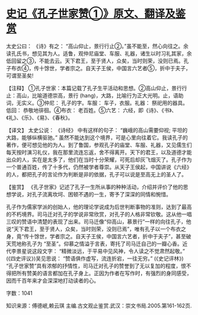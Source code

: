# [史记《孔子世家赞①》原文、翻译及鉴赏](https://www.vrrw.net/wx/14053.html)

太史公曰： 《诗》有之： “高山仰止，景行行止②。”虽不能至，然心向往之。余读孔氏书，想见其为人。适鲁，观仲尼庙堂、车服、礼器，诸生以时习礼其家，余低回留之③，不能去云。天下君王，至于贤人，众矣，当时则荣，没则已焉。孔子布衣④，传十馀世，学者宗之。自天子王侯，中国言六艺者⑤，折中于夫子，可谓至圣矣!

【注释】 ①孔子世家：本篇记载了孔子生平活动和思想。②高山仰止，景行行止：高山，比喻道德崇高，景行 (hang)，大路，比喻行为正大光明。止，语助词，无实义。③仲尼： 孔子的字。车服： 车子，衣服。礼器： 祭祀用的器具。低回： 恭敬地徘徊。④布衣： 老百姓。⑤六艺： 六经，即《诗》、《书》、《礼》、《乐》、《易》、《春秋》。



【译文】 太史公说： 《诗经》 中有这样的句子： “巍峨的高山需要仰视; 平坦的大路，能够纵横驱驰。” 虽然不能达到这个境界，可是心里向往着它。我读孔子的著作，便可想见他的为人。到了鲁国，参观孔子的庙堂、车服、礼器，又见儒生们每天按时演习礼仪，我在那里流连忘返，舍不得离开。天下的君王，以及道德才能出众的人，实在是太多了，他们在当时十分荣耀，可死后却灰飞烟灭了。孔子作为一个普通百姓，传了十多代，仍然被学者尊崇。从天子王侯起，中国讲说《六经》 的人，都把孔子的言论作为判断是非的依据，孔子可以说是至高无上的圣人了。

【鉴赏】 《孔子世家》记述了孔子一生所从事的种种活动，介绍并评价了他的思想学说，对孔子流离坎坷、困顿不遇的一生，寄予了深深的同情和惋惜。

孔子作为儒家学派的创始人，他的理论学说成为后世判断事物的准则，达到了最高的不朽境界。司马迁对孔子的学说非常欣赏，对孔子的人格非常钦敬。这从他一唱三叹的赞语中清楚的表现了出来。司马迁像“仰高山，慕景行”一样的向往孔子，他说“天下君王，至于贤人，众矣，当时则荣，没则已焉”，唯有孔子以一个布衣之身，竟“传十馀世，学者宗之。自天子王侯，中国言六艺者，折中于夫子”，甚至破天荒地称孔子为 “至圣”。仰慕之情溢于言表，寄托了司马迁自己的一瓣心香。近代李景星说这段文字： “精微淡远，于平易中见风神，令人读之不觉肃然起敬。” (《四史评议》)吴见思说： “赞语俱作虚写，流连折宕，一往无穷。” (《史记评林》) “孔子世家赞”具有浓郁的抒情性，司马迁对孔子的赞誉到了无以复加的程度，恨不得把所有赞美的语言都加在孔子身上。正因为作者在写作时，有强烈的身同感受，因而千百年来才会深深地打动读者的心。

字数：1041

知识来源：傅德岷,赖云琪 主编.古文观止鉴赏.武汉：崇文书局.2005.第161-162页.


